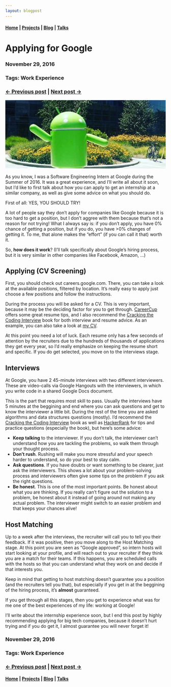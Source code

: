 ```yaml
---
layout: blogpost
---
```


#### [Home](/) | [Projects](/projects) | [Blog](/blog) | [Talks](/talks)

# Applying for Google

### November 29, 2016
### Tags: Work Experience
### [<- Previous post](/blog/first-blog-post) | [Next post ->](/blog/my-work-at-google)

![Android](/assets/images/android.png)

As you know, I was a Software Engineering Intern at Google during the Summer of 2016. It was a great experience, and I’ll write all about it soon, but I’d like to first talk about how you can apply to get an internship at a similar company, as well as give some advice on what you should do.

First of all: YES, YOU SHOULD TRY!

A lot of people say they don’t apply for companies like Google because it is too hard to get a position, but I don’t aggree with them because that’s not a reason for not trying! What I always say is: if you don’t apply, you have 0% chance of getting a position, but if you do, you have >0% changes of getting it. To me, that alone makes the “effort” (if you can call it that) worth it.

So, **how does it work**? (I’ll talk specifically about Google’s hiring process, but it is very similar in other companies like Facebook, Amazon, …)

## Applying (CV Screening)

First, you should check out careers.google.com. There, you can take a look at the available positions, filtered by location. It’s really easy to apply just choose a few positions and follow the instructions.

During the process you will be asked for a CV. This is very important, because it may be the deciding factor for you to get through. [CareerCup](https://www.careercup.com/resume) offers some great resume tips, and I also recommend the [Cracking the Coding Interview](https://www.amazon.com/Cracking-Coding-Interview-Programming-Questions/dp/098478280X) book for both interview and resume advice. As an example, you can also take a look at [my CV](https://drive.google.com/file/d/0BzZZaKNae-1FQWF4UVY1WTM2YmM/view?usp=sharing).

At this point you need a lot of luck. Each resume only has a few seconds of attention by the recruiters due to the hundreds of thousands of applications they get every year, so I’d really emphasize on keeping the resume short and specific. If you do get selected, you move on to the interviews stage.

## Interviews

At Google, you have 2 45-minute interviews with two different interviewers. These are video-calls via Google Hangouts with the interviewers, in which you write code in a shared Google Docs document.

This is the part that requires most skill to pass. Usually the interviews have 5 minutes at the beggining and end where you can ask questions and get to know the interviewer a little bit. During the rest of the time you are asked algorithms and data structures questions (mostly). I’d recommend the [Cracking the Coding Interview](https://www.amazon.com/Cracking-Coding-Interview-Programming-Questions/dp/098478280X) book as well as [HackerRank](https://www.hackerrank.com/) for tips and practice questions (especially the book), but here’s some advice:

* **Keep talking** to the interviewer. If you don’t talk, the interviewer can’t understand how you are tackling the problems, so walk them through your thought process.
* **Don’t rush**. Rushing will make you more stressful and your speech harder to understand, so do your best to stay calm.
* **Ask questions**. If you have doubts or want something to be clearer, just ask the interviewers. This shows a lot about your problem-solving process and interviewers often give some tips on the problem if you ask the right questions.
* **Be honest**. This is one of the most important points. Be honest about what you are thinking. If you really can’t figure out the solution to a problem, be honest about it instead of going around not making any actual problem. The interviewer might switch to an easier problem and that keeps your chances alive!

## Host Matching

Up to a week after the interviews, the recruiter will call you to tell you their feedback. If it was positive, then you move along to the Host Matching stage. At this point you are seen as “Google approved”, so intern hosts will start looking at your profile, and will reach out to your recruiter if they think you are a match for their teams. If this happens, you are scheduled calls with the hosts so that you can understand what they work on and decide if that interests you.

Keep in mind that getting to host matching doesn’t guarantee you a position (and the recruiters tell you that), but especially if you get in at the beggining of the hiring process, it’s **almost** guaranteed.

If you get through all this stages, then you get to experience what was for me one of the best experiences of my life: working at Google!

I’ll write about the internship experience soon, but I end this post by highly recommending applying for big tech companies, because it doesn’t hurt trying and if you do get it, I almost guarantee you will never forget it!

### November 29, 2016
### Tags: Work Experience
### [<- Previous post](/blog/first-blog-post) | [Next post ->](/blog/my-work-at-google)

#### [Home](/) | [Projects](/projects) | [Blog](/blog) | [Talks](/talks)